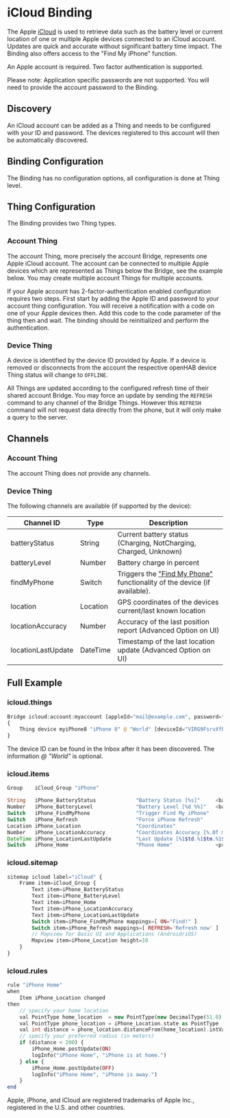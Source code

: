 # iCloud Binding

The Apple [iCloud](https://www.apple.com/icloud/) is used to retrieve data such as the battery level or current location of one or multiple Apple devices connected to an iCloud account.
Updates are quick and accurate without significant battery time impact.
The Binding also offers access to the "Find My iPhone" function.

An Apple account is required.
Two factor authentication is supported.

Please note: Application specific passwords are not supported.
You will need to provide the account password to the Binding.

## Discovery

An iCloud account can be added as a Thing and needs to be configured with your ID and password.
The devices registered to this account will then be automatically discovered.

## Binding Configuration

The Binding has no configuration options, all configuration is done at Thing level.

## Thing Configuration

The Binding provides two Thing types.

### Account Thing

The account Thing, more precisely the account Bridge, represents one Apple iCloud account.
The account can be connected to multiple Apple devices which are represented as Things below the Bridge, see the example below.
You may create multiple account Things for multiple accounts.

If your Apple account has 2-factor-authentication enabled configuration requires two steps.
First start by adding the Apple ID and password to your account thing configuration.
You will receive a notification with a code on one of your Apple devices then.
Add this code to the code parameter of the thing then and wait.
The binding should be reinitialized and perform the authentication.

### Device Thing

A device is identified by the device ID provided by Apple.
If a device is removed or disconnects from the account the respective openHAB device Thing status will change to `OFFLINE`.

All Things are updated according to the configured refresh time of their shared account Bridge.
You may force an update by sending the `REFRESH` command to any channel of the Bridge Things.
However this `REFRESH` command will not request data directly from the phone, but it will only make a query to the server.

## Channels

### Account Thing

The account Thing does not provide any channels.

### Device Thing

The following channels are available (if supported by the device):

| Channel ID         | Type     | Description                                                                                                                                 |
|--------------------|----------|---------------------------------------------------------------------------------------------------------------------------------------------|
| batteryStatus      | String   | Current battery status (Charging, NotCharging, Charged, Unknown)                                                                            |
| batteryLevel       | Number   | Battery charge in percent                                                                                                                         |
| findMyPhone        | Switch   | Triggers the ["Find My Phone"](https://support.apple.com/explore/find-my-iphone-ipad-mac-watch) functionality of the device (if available). |
| location           | Location | GPS coordinates of the devices current/last known location                                                                                  |
| locationAccuracy   | Number   | Accuracy of the last position report (Advanced Option on UI)                                                                                                        |
| locationLastUpdate | DateTime | Timestamp of the last location update  (Advanced Option on UI)                                                                                                       |

## Full Example

### icloud.things

```php
Bridge icloud:account:myaccount [appleId="mail@example.com", password="secure", code="123456", refreshTimeInMinutes=5]
{
    Thing device myiPhone8 "iPhone 8" @ "World" [deviceId="VIRG9FsrvXfE90ewVBA1H5swtwEQePdXVjHq3Si6pdJY2Cjro8QlreHYVGSUzuWV"]
}
```

The device ID can be found in the Inbox after it has been discovered.
The information _@ "World"_ is optional.

### icloud.items

```php
Group    iCloud_Group "iPhone"

String   iPhone_BatteryStatus             "Battery Status [%s]"     <battery>   (iCloud_Group) {channel="icloud:device:myaccount:myiPhone8:batteryStatus"}
Number   iPhone_BatteryLevel              "Battery Level [%d %%]"   <battery>   (iCloud_Group) {channel="icloud:device:myaccount:myiPhone8:batteryLevel"}
Switch   iPhone_FindMyPhone               "Trigger Find My iPhone"              (iCloud_Group) {channel="icloud:device:myaccount:myiPhone8:findMyPhone", autoupdate="false"}
Switch   iPhone_Refresh                   "Force iPhone Refresh"                (iCloud_Group) {channel="icloud:device:myaccount:myiPhone8:location", autoupdate="false"}
Location iPhone_Location                  "Coordinates"                         (iCloud_Group) {channel="icloud:device:myaccount:myiPhone8:location"}
Number   iPhone_LocationAccuracy          "Coordinates Accuracy [%.0f m]"       (iCloud_Group) {channel="icloud:device:myaccount:myiPhone8:locationAccuracy"}
DateTime iPhone_LocationLastUpdate        "Last Update [%1$td.%1$tm.%1$tY, %1$tH:%1$tM]" <time> (iCloud_Group) {channel="icloud:device:myaccount:myiPhone8:locationLastUpdate"}
Switch   iPhone_Home                      "Phone Home"              <presence>  (iCloud_Group)
```

### icloud.sitemap

```php
sitemap icloud label="iCloud" {
    Frame item=iCloud_Group {
        Text item=iPhone_BatteryStatus
        Text item=iPhone_BatteryLevel
        Text item=iPhone_Home
        Text item=iPhone_LocationAccuracy
        Text item=iPhone_LocationLastUpdate
        Switch item=iPhone_FindMyPhone mappings=[ ON="Find!" ]
        Switch item=iPhone_Refresh mappings=[ REFRESH='Refresh now' ]
        // Mapview for Basic UI and Applications (Android/iOS)
        Mapview item=iPhone_Location height=10
    }
}
```

### icloud.rules

```php
rule "iPhone Home"
when
    Item iPhone_Location changed
then
    // specify your home location
    val PointType home_location  = new PointType(new DecimalType(51.0), new DecimalType(4.0))
    val PointType phone_location = iPhone_Location.state as PointType
    val int distance = phone_location.distanceFrom(home_location).intValue()
    // specify your preferred radius (in meters)
    if (distance < 200) {
        iPhone_Home.postUpdate(ON)
        logInfo("iPhone Home", "iPhone is at home.")
    } else {
        iPhone_Home.postUpdate(OFF)
        logInfo("iPhone Home", "iPhone is away.")
    }
end
```

Apple, iPhone, and iCloud are registered trademarks of Apple Inc., registered in the U.S. and other countries.
